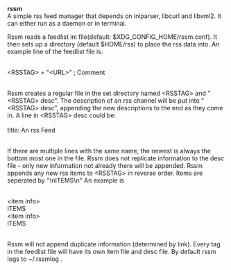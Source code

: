 <b>rssm</b><br>
A simple rss feed manager that depends on iniparser, libcurl and libxml2.
It can either run as a daemon or in terminal.

Rssm reads a feedlist ini file(default: $XDG_CONFIG_HOME/rssm.conf). It then sets up a directory (default $HOME/rss) to place the rss data
into.
An example line of the feedlist file is:<br><br>

&lt;RSSTAG&gt; = &quot;&lt;URL&gt;&quot; ; Comment<br><br>

Rssm creates a regular file in the set directory named &lt;RSSTAG&gt; and "&lt;RSSTAG&gt; desc". The description of an rss channel will be put
into "&lt;RSSTAG&gt; desc", appending the new descriptions to the end as they come in. A line in &lt;RSSTAG&gt; desc could be:<br><br>
title: An rss Feed<br><br>

If there are multiple lines with the same name, the newest is always the bottom most one in the file. Rssm does not replicate information
to the desc file - only new information not already there will be appended.
Rssm appends any new rss items to &lt;RSSTAG&gt; in reverse order. Items are seperated by "\nITEMS\n"
An example is<br><br>

&lt;item info&gt;<br>
ITEMS<br>
&lt;item info&gt;<br>
ITEMS<br><br>

Rssm will not append duplicate information (determined by link).
Every tag in the feedlist file will have its own item file and desc file.
By default rssm logs to ~/.rssmlog .
